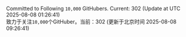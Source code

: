 Committed to Following `10,000` GitHubers. Current: <!-- FOLLOWING_COUNT -->302<!-- FOLLOWING_COUNT --> (Update at UTC <!-- LAST_UPDATED -->2025-08-08 01:26:41<!-- LAST_UPDATED -->)<br>
致力于关注`10,000`个GitHuber。当前：<!-- FOLLOWING_COUNT -->302<!-- FOLLOWING_COUNT --> (更新于北京时间 <!-- LAST_UPDATED_CST -->2025-08-08 09:26:41<!-- LAST_UPDATED_CST -->)
